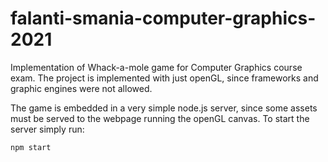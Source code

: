 # falanti-smania-computer-graphics-2021

Implementation of Whack-a-mole game for Computer Graphics course exam.
The project is implemented with just openGL, since frameworks and graphic engines were not allowed.

The game is embedded in a very simple node.js server, since some assets must be served to the webpage running the openGL canvas.
To start the server simply run:
```
npm start
```
